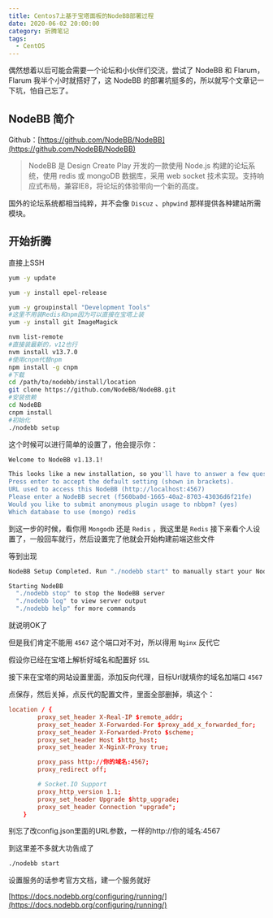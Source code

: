 ```yaml
---
title: Centos7上基于宝塔面板的NodeBB部署过程
date: 2020-06-02 20:00:00
category: 折腾笔记
tags:
  - CentOS
---
```


偶然想着以后可能会需要一个论坛和小伙伴们交流，尝试了 NodeBB 和 Flarum， Flarum 我半个小时就搭好了，这 NodeBB 的部署坑挺多的，所以就写个文章记一下坑，怕自己忘了。

## NodeBB 简介

Github：[https://github.com/NodeBB/NodeBB](https://github.com/NodeBB/NodeBB)

> NodeBB 是 Design Create Play 开发的一款使用 Node.js 构建的论坛系统，使用 redis 或 mongoDB 数据库，采用 web socket 技术实现。支持响应式布局，兼容IE8，将论坛的体验带向一个新的高度。

国外的论坛系统都相当纯粹，并不会像 `Discuz` 、`phpwind` 那样提供各种建站所需模块。

## 开始折腾

直接上SSH

```bash
yum -y update

yum -y install epel-release

yum -y groupinstall "Development Tools"
#这里不用装Redis和npm因为可以直接在宝塔上装
yum -y install git ImageMagick

nvm list-remote
#直接装最新的，v12也行
nvm install v13.7.0
#使用cnpm代替npm
npm install -g cnpm
#下载
cd /path/to/nodebb/install/location
git clone https://github.com/NodeBB/NodeBB.git
#安装依赖
cd NodeBB
cnpm install
#初始化
./nodebb setup
```

这个时候可以进行简单的设置了，他会提示你：

```bash
Welcome to NodeBB v1.13.1!

This looks like a new installation, so you'll have to answer a few questions about your environment before we can proceed.
Press enter to accept the default setting (shown in brackets).
URL used to access this NodeBB (http://localhost:4567) 
Please enter a NodeBB secret (f560ba0d-1665-40a2-8703-43036d6f21fe) 
Would you like to submit anonymous plugin usage to nbbpm? (yes) 
Which database to use (mongo) redis
```

到这一步的时候，看你用 `Mongodb` 还是 `Redis` ，我这里是 `Redis`
接下来看个人设置了，一般回车就行，然后设置完了他就会开始构建前端这些文件

等到出现

```bash
NodeBB Setup Completed. Run "./nodebb start" to manually start your NodeBB server.

Starting NodeBB
  "./nodebb stop" to stop the NodeBB server
  "./nodebb log" to view server output
  "./nodebb help" for more commands
```

就说明OK了

但是我们肯定不能用 `4567` 这个端口对不对，所以得用 `Nginx` 反代它

假设你已经在宝塔上解析好域名和配置好 `SSL`

接下来在宝塔的网站设置里面，添加反向代理，目标Url就填你的域名加端口 `4567`

点保存，然后关掉，点反代的配置文件，里面全部删掉，填这个：

```conf
location / {
        proxy_set_header X-Real-IP $remote_addr;
        proxy_set_header X-Forwarded-For $proxy_add_x_forwarded_for;
        proxy_set_header X-Forwarded-Proto $scheme;
        proxy_set_header Host $http_host;
        proxy_set_header X-NginX-Proxy true;

        proxy_pass http://你的域名:4567;
        proxy_redirect off;

        # Socket.IO Support
        proxy_http_version 1.1;
        proxy_set_header Upgrade $http_upgrade;
        proxy_set_header Connection "upgrade";
    }
```

别忘了改config.json里面的URL参数，一样的http://你的域名:4567

到这里差不多就大功告成了

```bash
./nodebb start
```

设置服务的话参考官方文档，建一个服务就好

[https://docs.nodebb.org/configuring/running/](https://docs.nodebb.org/configuring/running/)